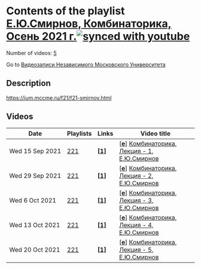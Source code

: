 # Contents of the playlist [Е.Ю.Смирнов, Комбинаторика, Осень 2021 г.](https://www.youtube.com/playlist?list=PLp9ABVh6_x4EneAmcDTYf__4wihelaX6a)[![synced with youtube](https://img.shields.io/github/last-commit/mathphysschool/mathphysschool.github.io/autoupdate1?label=synced%20with%20youtube)](#)

Number of videos: [5](#videos)

Go to [Видеозаписи Независимого Московского Университета](../README.md)

## Description

<https://ium.mccme.ru/f21/f21-smirnov.html>

## Videos

|Date|Playlists|Links|Video title|
|---|---|---|---|
| Wed&nbsp;15&nbsp;Sep&nbsp;2021 | [221](../playlists/221 "Е.Ю.Смирнов, Комбинаторика, Осень 2021 г.") | [**[1]**](https://ium.mccme.ru/f21/f21-smirnov.html) | [[**e**](https://studio.youtube.com/video/N8Kc89oCtQg/edit "Edit")] [Комбинаторика, Лекция - 1, Е.Ю.Смирнов](https://www.youtube.com/watch?v=N8Kc89oCtQg&list=PLp9ABVh6_x4EneAmcDTYf__4wihelaX6a "https://ium.mccme.ru/f21/f21-smirnov.html") |
| Wed&nbsp;29&nbsp;Sep&nbsp;2021 | [221](../playlists/221 "Е.Ю.Смирнов, Комбинаторика, Осень 2021 г.") | [**[1]**](https://ium.mccme.ru/f21/f21-smirnov.html) | [[**e**](https://studio.youtube.com/video/OEBGNtHVJg4/edit "Edit")] [Комбинаторика, Лекция - 2, Е.Ю.Смирнов](https://www.youtube.com/watch?v=OEBGNtHVJg4&list=PLp9ABVh6_x4EneAmcDTYf__4wihelaX6a "https://ium.mccme.ru/f21/f21-smirnov.html") |
| Wed&nbsp;6&nbsp;Oct&nbsp;2021 | [221](../playlists/221 "Е.Ю.Смирнов, Комбинаторика, Осень 2021 г.") | [**[1]**](https://ium.mccme.ru/f21/f21-smirnov.html) | [[**e**](https://studio.youtube.com/video/wM8mqKqzzjQ/edit "Edit")] [Комбинаторика, Лекция - 3, Е.Ю.Смирнов](https://www.youtube.com/watch?v=wM8mqKqzzjQ&list=PLp9ABVh6_x4EneAmcDTYf__4wihelaX6a "https://ium.mccme.ru/f21/f21-smirnov.html") |
| Wed&nbsp;13&nbsp;Oct&nbsp;2021 | [221](../playlists/221 "Е.Ю.Смирнов, Комбинаторика, Осень 2021 г.") | [**[1]**](https://ium.mccme.ru/f21/f21-smirnov.html) | [[**e**](https://studio.youtube.com/video/tC0zqcZG5gA/edit "Edit")] [Комбинаторика, Лекция - 4, Е.Ю.Смирнов](https://www.youtube.com/watch?v=tC0zqcZG5gA&list=PLp9ABVh6_x4EneAmcDTYf__4wihelaX6a "https://ium.mccme.ru/f21/f21-smirnov.html") |
| Wed&nbsp;20&nbsp;Oct&nbsp;2021 | [221](../playlists/221 "Е.Ю.Смирнов, Комбинаторика, Осень 2021 г.") | [**[1]**](https://ium.mccme.ru/f21/f21-smirnov.html) | [[**e**](https://studio.youtube.com/video/qtUF60mZqzg/edit "Edit")] [Комбинаторика, Лекция - 5, Е.Ю.Смирнов](https://www.youtube.com/watch?v=qtUF60mZqzg&list=PLp9ABVh6_x4EneAmcDTYf__4wihelaX6a "https://ium.mccme.ru/f21/f21-smirnov.html") |
